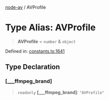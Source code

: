 [node-av](../globals.md) / AVProfile

# Type Alias: AVProfile

> **AVProfile** = `number` & `object`

Defined in: [constants.ts:1641](https://github.com/seydx/av/blob/f8631fc881b394300b1479f511d55cf1c370a87f/src/constants/constants.ts#L1641)

## Type Declaration

### \[\_\_\_ffmpeg\_brand\]

> `readonly` **\[\_\_\_ffmpeg\_brand\]**: `"AVProfile"`
